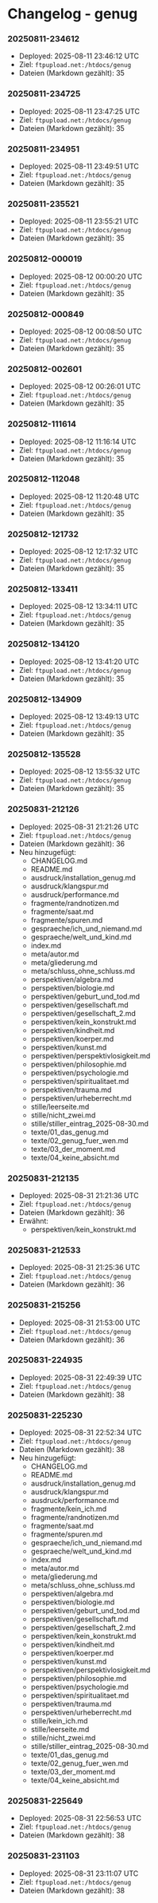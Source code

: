 # Changelog - genug
### 20250811-234612

- Deployed: 2025-08-11 23:46:12 UTC
- Ziel: `ftpupload.net:/htdocs/genug`
- Dateien (Markdown gezählt): 35

### 20250811-234725

- Deployed: 2025-08-11 23:47:25 UTC
- Ziel: `ftpupload.net:/htdocs/genug`
- Dateien (Markdown gezählt): 35

### 20250811-234951

- Deployed: 2025-08-11 23:49:51 UTC
- Ziel: `ftpupload.net:/htdocs/genug`
- Dateien (Markdown gezählt): 35

### 20250811-235521

- Deployed: 2025-08-11 23:55:21 UTC
- Ziel: `ftpupload.net:/htdocs/genug`
- Dateien (Markdown gezählt): 35

### 20250812-000019

- Deployed: 2025-08-12 00:00:20 UTC
- Ziel: `ftpupload.net:/htdocs/genug`
- Dateien (Markdown gezählt): 35

### 20250812-000849

- Deployed: 2025-08-12 00:08:50 UTC
- Ziel: `ftpupload.net:/htdocs/genug`
- Dateien (Markdown gezählt): 35

### 20250812-002601

- Deployed: 2025-08-12 00:26:01 UTC
- Ziel: `ftpupload.net:/htdocs/genug`
- Dateien (Markdown gezählt): 35

### 20250812-111614

- Deployed: 2025-08-12 11:16:14 UTC
- Ziel: `ftpupload.net:/htdocs/genug`
- Dateien (Markdown gezählt): 35

### 20250812-112048

- Deployed: 2025-08-12 11:20:48 UTC
- Ziel: `ftpupload.net:/htdocs/genug`
- Dateien (Markdown gezählt): 35

### 20250812-121732

- Deployed: 2025-08-12 12:17:32 UTC
- Ziel: `ftpupload.net:/htdocs/genug`
- Dateien (Markdown gezählt): 35

### 20250812-133411

- Deployed: 2025-08-12 13:34:11 UTC
- Ziel: `ftpupload.net:/htdocs/genug`
- Dateien (Markdown gezählt): 35

### 20250812-134120

- Deployed: 2025-08-12 13:41:20 UTC
- Ziel: `ftpupload.net:/htdocs/genug`
- Dateien (Markdown gezählt): 35

### 20250812-134909

- Deployed: 2025-08-12 13:49:13 UTC
- Ziel: `ftpupload.net:/htdocs/genug`
- Dateien (Markdown gezählt): 35

### 20250812-135528

- Deployed: 2025-08-12 13:55:32 UTC
- Ziel: `ftpupload.net:/htdocs/genug`
- Dateien (Markdown gezählt): 35


### 20250831-212126

- Deployed: 2025-08-31 21:21:26 UTC
- Ziel: `ftpupload.net:/htdocs/genug`
- Dateien (Markdown gezählt): 36
- Neu hinzugefügt:
  - CHANGELOG.md
  - README.md
  - ausdruck/installation_genug.md
  - ausdruck/klangspur.md
  - ausdruck/performance.md
  - fragmente/randnotizen.md
  - fragmente/saat.md
  - fragmente/spuren.md
  - gespraeche/ich_und_niemand.md
  - gespraeche/welt_und_kind.md
  - index.md
  - meta/autor.md
  - meta/gliederung.md
  - meta/schluss_ohne_schluss.md
  - perspektiven/algebra.md
  - perspektiven/biologie.md
  - perspektiven/geburt_und_tod.md
  - perspektiven/gesellschaft.md
  - perspektiven/gesellschaft_2.md
  - perspektiven/kein_konstrukt.md
  - perspektiven/kindheit.md
  - perspektiven/koerper.md
  - perspektiven/kunst.md
  - perspektiven/perspektivlosigkeit.md
  - perspektiven/philosophie.md
  - perspektiven/psychologie.md
  - perspektiven/spiritualitaet.md
  - perspektiven/trauma.md
  - perspektiven/urheberrecht.md
  - stille/leerseite.md
  - stille/nicht_zwei.md
  - stille/stiller_eintrag_2025-08-30.md
  - texte/01_das_genug.md
  - texte/02_genug_fuer_wen.md
  - texte/03_der_moment.md
  - texte/04_keine_absicht.md

### 20250831-212135

- Deployed: 2025-08-31 21:21:36 UTC
- Ziel: `ftpupload.net:/htdocs/genug`
- Dateien (Markdown gezählt): 36
- Erwähnt:
  - perspektiven/kein_konstrukt.md
### 20250831-212533

- Deployed: 2025-08-31 21:25:36 UTC
- Ziel: `ftpupload.net:/htdocs/genug`
- Dateien (Markdown gezählt): 36

### 20250831-215256

- Deployed: 2025-08-31 21:53:00 UTC
- Ziel: `ftpupload.net:/htdocs/genug`
- Dateien (Markdown gezählt): 36

### 20250831-224935

- Deployed: 2025-08-31 22:49:39 UTC
- Ziel: `ftpupload.net:/htdocs/genug`
- Dateien (Markdown gezählt): 38

### 20250831-225230

- Deployed: 2025-08-31 22:52:34 UTC
- Ziel: `ftpupload.net:/htdocs/genug`
- Dateien (Markdown gezählt): 38
- Neu hinzugefügt:
  - CHANGELOG.md
  - README.md
  - ausdruck/installation_genug.md
  - ausdruck/klangspur.md
  - ausdruck/performance.md
  - fragmente/kein_ich.md
  - fragmente/randnotizen.md
  - fragmente/saat.md
  - fragmente/spuren.md
  - gespraeche/ich_und_niemand.md
  - gespraeche/welt_und_kind.md
  - index.md
  - meta/autor.md
  - meta/gliederung.md
  - meta/schluss_ohne_schluss.md
  - perspektiven/algebra.md
  - perspektiven/biologie.md
  - perspektiven/geburt_und_tod.md
  - perspektiven/gesellschaft.md
  - perspektiven/gesellschaft_2.md
  - perspektiven/kein_konstrukt.md
  - perspektiven/kindheit.md
  - perspektiven/koerper.md
  - perspektiven/kunst.md
  - perspektiven/perspektivlosigkeit.md
  - perspektiven/philosophie.md
  - perspektiven/psychologie.md
  - perspektiven/spiritualitaet.md
  - perspektiven/trauma.md
  - perspektiven/urheberrecht.md
  - stille/kein_ich.md
  - stille/leerseite.md
  - stille/nicht_zwei.md
  - stille/stiller_eintrag_2025-08-30.md
  - texte/01_das_genug.md
  - texte/02_genug_fuer_wen.md
  - texte/03_der_moment.md
  - texte/04_keine_absicht.md

### 20250831-225649

- Deployed: 2025-08-31 22:56:53 UTC
- Ziel: `ftpupload.net:/htdocs/genug`
- Dateien (Markdown gezählt): 38

### 20250831-231103

- Deployed: 2025-08-31 23:11:07 UTC
- Ziel: `ftpupload.net:/htdocs/genug`
- Dateien (Markdown gezählt): 38

